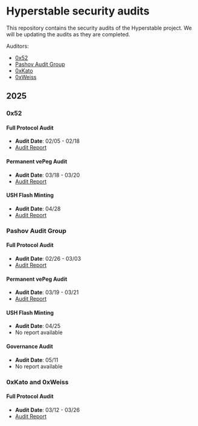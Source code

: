 # Hyperstable security audits

This repository contains the security audits of the Hyperstable project.
We will be updating the audits as they are completed.

Auditors:

- [0x52](https://0x52.io)
- [Pashov Audit Group](https://www.pashov.net/)
- [0xKato](https://github.com/0xkato)
- [0xWeiss](https://github.com/maarcweiss)

## 2025

### 0x52

#### Full Protocol Audit

- **Audit Date**: 02/05 - 02/18
- [Audit Report](2025/0x52/02-21/report.md)

#### Permanent vePeg Audit

- **Audit Date**: 03/18 - 03/20
- [Audit Report](2025/0x52/03-21/report.md)

#### USH Flash Minting

- **Audit Date**: 04/28
- [Audit Report](2025/0x52/04-28/report.md)

### Pashov Audit Group

#### Full Protocol Audit

- **Audit Date**: 02/26 - 03/03
- [Audit Report](2025/Pashov/03-13/report.pdf)

#### Permanent vePeg Audit

- **Audit Date**: 03/19 - 03/21
- [Audit Report](2025/Pashov/03-19/report.pdf)

#### USH Flash Minting

- **Audit Date**: 04/25
- No report available

#### Governance Audit

- **Audit Date**: 05/11
- No report available

### 0xKato and 0xWeiss

#### Full Protocol Audit

- **Audit Date**: 03/12 - 03/26
- [Audit Report](2025/Kato-Weiss/03-12/report.pdf)
